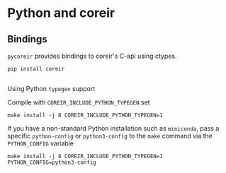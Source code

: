 # Python and coreir
## Bindings
`pycoreir` provides bindings to coreir's C-api using ctypes. 
```
pip install coreir
```

##
Using Python `typegen` support

Compile with `COREIR_INCLUDE_PYTHON_TYPEGEN` set
```
make install -j 8 COREIR_INCLUDE_PYTHON_TYPEGEN=1
```

If you have a non-standard Python installation such as `miniconda`, pass a specific `python-config` or `python3-config` to the `make` command via the `PYTHON_CONFIG` variable
```
make install -j 8 COREIR_INCLUDE_PYTHON_TYPEGEN=1 PYTHON_CONFIG=python3-config
```
